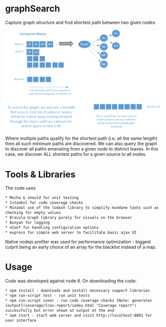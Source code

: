 # graphSearch
Capture graph structure and find shortest path between two given nodes

![alt text](public/img/Overview.png "Overview")

Where multiple paths qualify for the shortest path (i.e. all the same length) then all such minimum paths are discovered. 
We can also query the graph to discover all paths emanating from a given node to distinct leaves. 
In this case, we discover ALL shortest paths for a given source to all nodes.

# Tools & Libraries
The code uses 

    * Mocha & should for unit testing 
    * Istanbul for code coverage checks 
    * Minimal use of the lodash library to simplify mundane tasks such as checking for empty values
    * Dracula Graph library purely for visuals on the browser
    * Bunyan for logging
    * nConf for handling configuration options
    * express for simple web server to facilitate basic ajax UI


Native nodejs profiler was used for performance optimization - biggest culprit being an early choice of an array for the blacklist instead of a map. 

# Usage
Code was developed against node 6. On downloading the code:

    * npm install - downloads and install necessary support libraries
    * npm run-script test - run unit tests
    * npm run-script cover - run code coverage checks [Note: generates [output](coverage/lcov-report/index.html "Coverage report") successfully but error shown at output at the end
    * npm start - start web server and visit http://localhost:8081 for user interface
    